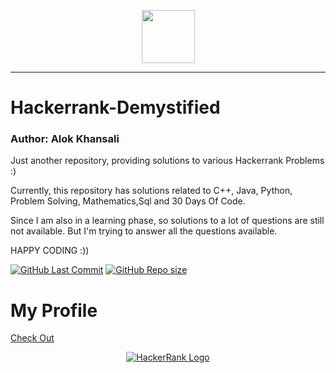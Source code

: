 <p align="center">
    <a href="https://www.hackerrank.com/Alok_Khansali">
        <img height=85 src="https://d3keuzeb2crhkn.cloudfront.net/hackerrank/assets/styleguide/logo_wordmark-f5c5eb61ab0a154c3ed9eda24d0b9e31.svg">
    </a><hr>
</p>

# Hackerrank-Demystified 

### Author: Alok Khansali

Just another repository, providing solutions to various Hackerrank Problems :)

Currently, this repository has solutions related to C++, Java, Python, Problem Solving, Mathematics,Sql and 30 Days Of Code.

Since I am also in a learning phase, so solutions to a lot of questions are still not available.
But I'm trying to answer all the questions available.

HAPPY CODING  :))

[![GitHub Last Commit](https://img.shields.io/github/last-commit/TheCodeAlpha26/Hackerrank-Demystified)](https://github.comTheCodeAlpha26/Hackerrank-Demystified/commits/master)
[![GitHub Repo size](https://img.shields.io/github/repo-size/TheCodeAlpha26/Hackerrank-Demystified)](https://github.com//TheCodeAlpha26/Hackerrank-Demystified/archive/master.zip)

# My Profile

[Check Out](https://www.hackerrank.com/alokkhansali2002)
<p align="center">
    <a href="https://www.hackerrank.com/alokkhansali2002">
        <img alt="HackerRank Logo" src="https://hrcdn.net/fcore/assets/brand/h_mark_sm-966d2b45e3.svg">
    </a>
</p>
